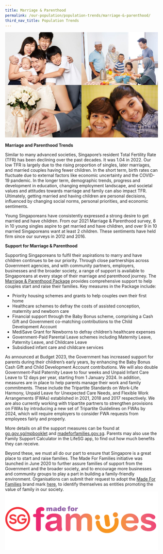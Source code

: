 ```yaml
---
title: Marriage & Parenthood
permalink: /our-population/population-trends/marriage-&-parenthood/
third_nav_title: Population Trends
---
```

![Family collage](/images/stock-image-19.jpg)

**Marriage and Parenthood Trends**

Similar to many advanced societies, Singapore’s resident Total Fertility Rate (TFR) has been declining over the past decades. It was 1.04 in 2022. Our low TFR is largely due to the rising proportion of singles, later marriages, and married couples having fewer children. In the short term, birth rates can fluctuate due to external factors like economic uncertainty and the COVID-19 pandemic. In the longer term, demographic trends, progress and development in education, changing employment landscape, and societal values and attitudes towards marriage and family can also impact TFR. Ultimately, getting married and having children are personal decisions, influenced by changing social norms, personal priorities, and economic sentiments.

Young Singaporeans have consistently expressed a strong desire to get married and have children. From our 2021 Marriage & Parenthood survey, 8 in 10 young singles aspire to get married and have children, and over 9 in 10 married Singaporeans want at least 2 children. These sentiments have held firm since our surveys in 2012 and 2016.

**Support for Marriage & Parenthood**

Supporting Singaporeans to fulfil their aspirations to marry and have children continues to be our priority. Through close partnerships across Government agencies, and with community partners, employers, businesses and the broader society, a range of support is available to Singaporeans at every stage of their marriage and parenthood journey. The [Marriage & Parenthood Package](https://www.go.gov.sg/mpbooklet) provides comprehensive support to help couples start and raise their families. Key measures in the Package include:

*	Priority housing schemes and grants to help couples own their first home
*	Healthcare schemes to defray the costs of assisted conception, maternity and newborn care
*	Financial support through the Baby Bonus scheme, comprising a Cash Gift and Government co-matching contributions to the Child Development Account
* MediSave Grant for Newborns to defray children’s healthcare expenses
* Government-Paid Parental Leave schemes including Maternity Leave, Paternity Leave, and Childcare Leave 
* Subsidised infant care and childcare services

As announced at Budget 2023, the Government has increased support for parents during their children’s early years, by enhancing the Baby Bonus Cash Gift and Child Development Account contributions. We will also double Government-Paid Paternity Leave to four weeks and Unpaid Infant Care Leave to 12 days per year, starting from 1 January 2024. 
In addition, measures are in place to help parents manage their work and family commitments. These include the Tripartite Standards on Work-Life Harmony, Unpaid Leave for Unexpected Care Needs, and Flexible Work Arrangements (FWAs) established in 2021, 2018 and 2017 respectively. We are also currently working with tripartite partners to strengthen provisions on FWAs by introducing a new set of Tripartite Guidelines on FWAs by 2024, which will require employers to consider FWA requests from employees fairly and properly.

More details on all the support measures can be found at [go.gov.sg/mpbooklet](https://go.gov.sg/mpbooklet) and [madeforfamilies.gov.sg](https://www.madeforfamilies.gov.sg/). Parents may also use the Family Support Calculator in the LifeSG app, to find out how much benefits they can receive.

Beyond these, we must all do our part to ensure that Singapore is a great place to start and raise families. The Made For Families initiative was launched in June 2020 to further assure families of support from the Government and the broader society, and to encourage more businesses and community groups to play a part in building a family-friendly environment. Organisations can submit their request to adopt the [Made For Families](https://www.madeforfamilies.gov.sg/) brand mark [here](https://www.madeforfamilies.gov.sg/about-us/made-for-families), to identify themselves as entities promoting the value of family in our society.
![Made For Families Brand Mark](/images/mff%20new%20logo%20cropped.jpg)